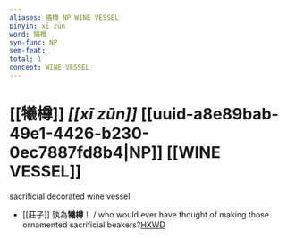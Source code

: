 ```yaml
---
aliases: 犧樽 NP WINE VESSEL
pinyin: xī zūn
word: 犧樽
syn-func: NP
sem-feat: 
total: 1
concept: WINE VESSEL 
---
```

# [[犧樽]] *[[xī zūn]]*  [[uuid-a8e89bab-49e1-4426-b230-0ec7887fd8b4|NP]] [[WINE VESSEL]]
sacrificial decorated wine vessel
 - [[莊子]] 孰為**犧樽**！
                     / who would ever have thought of making those ornamented sacrificial beakers?[HXWD](https://hxwd.org/textview.html?location=KR5c0126_tls_009-2a.31)
